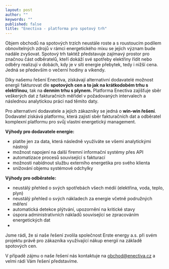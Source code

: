 ```yaml
---
layout: post
author: ""
keywords: ""
published: false
title: "Enectiva - platforma pro spotový trh"
---
```


Objem obchodů na spotových trzích neustále roste a s roustoucím podílem obnovitelných zdrojů v rámci energetického mixu se jejich význam bude nadále zvyšovat. Spotový trh taktéž představuje zajímavý prostor pro značnou část odběratelů, kteří dokáží své spotřeby elektřiny řídit nebo odběry realizují v dobách, kdy je v síti energie přebytek, tedy i nižší cena. Jedná se především o večerní hodiny a víkendy.

Díky našemu řešení Enectiva, získávají alternativní dodavatelé možnost energii fakturovat dle **spotových cen a to jak na krátkodobém trhu s elektřinou**, tak na **denním trhu s plynem.** Platforma Enectiva zajišťuje sběr veškerých dat z fakturačních měřidel v požadovaných intervalech a následnou analytickou práci nad těmito daty.

Pro alternativní dodavatele a jejich zákazníky se jedná o **win-win řešení**. Dodavatel získává platformu, která zajistí sběr fakturačních dat a odběratel komplexní platformu pro svůj vlastní energetický management.

**Výhody pro dodavatele energie:**

- platíte jen za data, která následně využíváte se všemi analytickými nástroji
- možnost napojení na další firemní informační systémy přes API
- automatizace procesů související s fakturací
- možnosti nabídnout službu externího energetika pro svého klienta
- snižování objemu systémové odchylky

**Výhody pro odběratele:**
- neustálý přehled o svých spotřebách všech médií (elektřina, voda, teplo, plyn)
- neustálý přehled o svých nákladech za energie včetně podružných měření
- automatická detekce plýtvání, upozornění na kritické stavy
- úspora administrativních nákladů související se zpracováním energetických dat
- 

Jsme rádi, že si naše řešení zvolila společnost Erste energy a.s. při svém projektu právě pro zákazníka využívající nákup energií na základě spotových cen. 

V případě zájmu o naše řešení nás kontaktuje na obchod@enectiva.cz a velmi rádi Vám řešení představíme.

